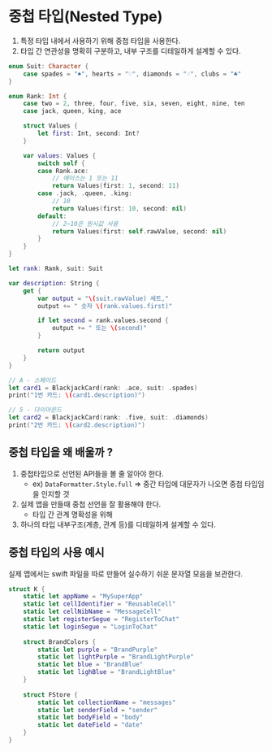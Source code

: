 # 중첩 타입(Nested Type)
1. 특정 타입 내에서 사용하기 위해 중첩 타입을 사용한다.
2. 타입 간 연관성을 명확히 구분하고, 내부 구조를 디테일하게 설계할 수 있다.
```swift
enum Suit: Character {
    case spades = "♠", hearts = "♡", diamonds = "♢", clubs = "♣"
}

enum Rank: Int {
    case two = 2, three, four, five, six, seven, eight, nine, ten
    case jack, queen, king, ace

    struct Values {
        let first: Int, second: Int?
    }

    var values: Values {
        switch self {
        case Rank.ace:
            // 에이스는 1 또는 11
            return Values(first: 1, second: 11)
        case .jack, .queen, .king:
            // 10
            return Values(first: 10, second: nil)
        default:
            // 2~10은 원시값 사용
            return Values(first: self.rawValue, second: nil)
        }
    }
}

let rank: Rank, suit: Suit

var description: String {
    get {
        var output = "\(suit.rawValue) 세트,"
        output += " 숫자 \(rank.values.first)"

        if let second = rank.values.second {
            output += " 또는 \(second)"
        }

        return output
    }
}

// A - 스페이드
let card1 = BlackjackCard(rank: .ace, suit: .spades)
print("1번 카드: \(card1.description)")

// 5 - 다이아몬드
let card2 = BlackjackCard(rank: .five, suit: .diamonds)
print("2번 카드: \(card2.description)")
```

## 중첩 타입을 왜 배울까 ?
1. 중첩타입으로 선언된 API들을 볼 줄 알아야 한다.
    - ex) `DataFormatter.Style.full` => 중간 타입에 대문자가 나오면 중첩 타입임을 인지할 것
2. 실제 앱을 만들때 중첩 선언을 잘 활용해야 한다.
    - 타입 간 관계 명확성을 위해
3. 하나의 타입 내부구조(계층, 관계 등)를 디테일하게 설계할 수 있다.

## 중첩 타입의 사용 예시
실제 앱에서는 swift 파일을 따로 만들어 실수하기 쉬운 문자열 모음을 보관한다.
```swift
struct K {
    static let appName = "MySuperApp"
    static let cellIdentifier = "ReusableCell"
    static let cellNibName = "MessageCell"
    static let registerSegue = "RegisterToChat"
    static let loginSegue = "LoginToChat"
    
    struct BrandColors {
        static let purple = "BrandPurple"
        static let lightPurple = "BrandLightPurple"
        static let blue = "BrandBlue"
        static let lighBlue = "BrandLightBlue"
    }
    
    struct FStore {
        static let collectionName = "messages"
        static let senderField = "sender"
        static let bodyField = "body"
        static let dateField = "date"
    }
}
```